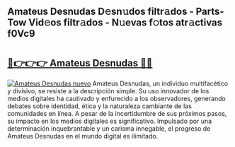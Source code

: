## Amateus Desnudas D𝚎sn𝚞dos filtr𝚊dos - Parts-Tow Vid𝚎os filtr𝚊dos - N𝚞evas f𝚘tos atr𝚊ctivas f0Vc9

# <h2><a href="http://mb2321.tromn.icu/?c=Amateus+Desnudas">🔗👉👉👉 Amateus Desnudas 🔗🔗</a></h2>

[![Amateus Desnudas nuevo](https://i.imgur.com/pEAQMta.gif)](http://mb2321.tromn.icu/?c=Amateus+Desnudas)
Amateus Desnudas, un individuo multifacético y divisivo, se resiste a la descripción simple. Su uso innovador de los medios digitales ha cautivado y enfurecido a los observadores, generando debates sobre identidad, ética y la naturaleza cambiante de las comunidades en línea. A pesar de la incertidumbre de sus próximos pasos, su impacto en los medios digitales es significativo. Impulsado por una determinación inquebrantable y un carisma innegable, el progreso de Amateus Desnudas en el mundo digital es ilimitado.
